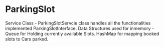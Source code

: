 # ParkingSlot

Service Class - ParkingSlotServcie class handles all the functionalities implemented ParkingSlotInterface.
Data Structures used for inmemory - Queue for Holding currently available Slots.
HashMap for mapping booked slots to Cars parked.

